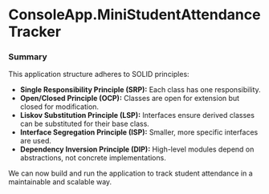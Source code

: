 # ConsoleApp.MiniStudentAttendanceTracker

### Summary
This application structure adheres to SOLID principles:
- **Single Responsibility Principle (SRP):** Each class has one responsibility.
- **Open/Closed Principle (OCP):** Classes are open for extension but closed for modification.
- **Liskov Substitution Principle (LSP):** Interfaces ensure derived classes can be substituted for their base class.
- **Interface Segregation Principle (ISP):** Smaller, more specific interfaces are used.
- **Dependency Inversion Principle (DIP):** High-level modules depend on abstractions, not concrete implementations.

We can now build and run the application to track student attendance in a maintainable and scalable way.